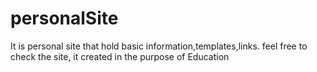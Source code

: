 # personalSite
It is personal site that hold basic information,templates,links. feel free to check the site, it created in the purpose of Education  
